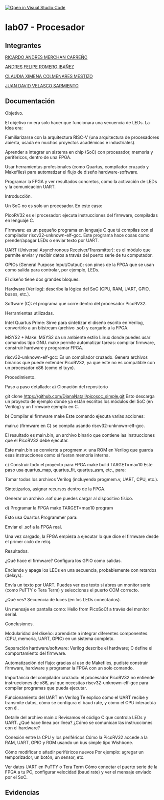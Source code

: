 [![Open in Visual Studio Code](https://classroom.github.com/assets/open-in-vscode-2e0aaae1b6195c2367325f4f02e2d04e9abb55f0b24a779b69b11b9e10269abc.svg)](https://classroom.github.com/online_ide?assignment_repo_id=19670492&assignment_repo_type=AssignmentRepo)
# lab07 - Procesador

## Integrantes
[RICARDO ANDRES MERCHAN CARREÑO](https://github.com/Andresm9871)

[ANDRES FELIPE ROMERO IBAÑEZ](https://github.com/AndresitoTuRey)

[CLAUDIA XIMENA COLMENARES MESTIZO](https://github.com/CXCM123)

[JUAN DAVID VELASCO SARMIENTO](https://github.com/juanDvelasco1013)

## Documentación

Objetivo.

El objetivo no era solo hacer que funcionara una secuencia de LEDs. La idea era:

Familiarizarse con la arquitectura RISC-V (una arquitectura de procesadores abierta, usada en muchos proyectos académicos e industriales).

Aprender a integrar un sistema en chip (SoC) con procesador, memoria y periféricos, dentro de una FPGA.

Usar herramientas profesionales (como Quartus, compilador cruzado y Makefiles) para automatizar el flujo de diseño hardware-software.

Programar la FPGA y ver resultados concretos, como la activación de LEDs y la comunicación UART.

Introducción.

Un SoC no es solo un procesador. En este caso:

PicoRV32 es el procesador: ejecuta instrucciones del firmware, compiladas en lenguaje C.

Firmware: es un pequeño programa en lenguaje C que tú compilas con el compilador riscv32-unknown-elf-gcc. Este programa hace cosas como prender/apagar LEDs o enviar texto por UART.

UART (Universal Asynchronous Receiver/Transmitter): es el módulo que permite enviar y recibir datos a través del puerto serie de tu computador.

GPIOs (General Purpose Input/Output): son pines de la FPGA que se usan como salida para controlar, por ejemplo, LEDs.

El diseño tiene dos grandes bloques:

Hardware (Verilog): describe la lógica del SoC (CPU, RAM, UART, GPIO, buses, etc.).

Software (C): el programa que corre dentro del procesador PicoRV32.

Herramientas utilizadas.

Intel Quartus Prime: Sirve para sintetizar el diseño escrito en Verilog, convertirlo a un bitstream (archivo .sof) y cargarlo a la FPGA.

MSYS2 + Make: MSYS2 da un ambiente estilo Linux donde puedes usar comandos tipo GNU. make permite automatizar tareas: compilar firmware, construir hardware y programar FPGA.

riscv32-unknown-elf-gcc: Es un compilador cruzado. Genera archivos binarios que puede entender PicoRV32, ya que este no es compatible con un procesador x86 (como el tuyo).

Procedimiento.

Paso a paso detallado:
a) Clonación del repositorio

git clone https://github.com/DianaNatali/picosoc_simple.git
Esto descarga un proyecto de ejemplo donde ya están escritos los módulos del SoC (en Verilog) y un firmware ejemplo en C.

b) Compilar el firmware
     make
Este comando ejecuta varias acciones:

main.c (firmware en C) se compila usando riscv32-unknown-elf-gcc.

El resultado es main.bin, un archivo binario que contiene las instrucciones que el PicoRV32 debe ejecutar.

Este main.bin se convierte a progmem.v: una ROM en Verilog que guarda esas instrucciones como si fueran memoria interna.

c) Construir todo el proyecto para FPGA
make build TARGET=max10
Este paso usa quartus_map, quartus_fit, quartus_asm, etc., para:

Tomar todos los archivos Verilog (incluyendo progmem.v, UART, CPU, etc.).

Sintetizarlos, asignar recursos dentro de la FPGA.

Generar un archivo .sof que puedes cargar al dispositivo físico.

d) Programar la FPGA
make TARGET=max10 program

Esto usa Quartus Programmer para:

Enviar el .sof a la FPGA real.

Una vez cargado, la FPGA empieza a ejecutar lo que dice el firmware desde el primer ciclo de reloj.

Resultados.

¿Qué hace el firmware?
Configura los GPIO como salidas.

Enciende y apaga los LEDs en una secuencia, probablemente con retardos (delays).

Envía un texto por UART. Puedes ver ese texto si abres un monitor serie (como PuTTY o Tera Term) y seleccionas el puerto COM correcto.

¿Qué ves?
Secuencia de luces (en los LEDs conectados).

Un mensaje en pantalla como: Hello from PicoSoC! a través del monitor serial.

Conclusiones.

Modularidad del diseño: aprendiste a integrar diferentes componentes (CPU, memoria, UART, GPIO) en un sistema completo.

Separación hardware/software: Verilog describe el hardware; C define el comportamiento del firmware.

Automatización del flujo: gracias al uso de Makefiles, pudiste construir firmware, hardware y programar la FPGA con un solo comando.

Importancia del compilador cruzado: el procesador PicoRV32 no entiende instrucciones de x86, así que necesitas riscv32-unknown-elf-gcc para compilar programas que pueda ejecutar.


Funcionamiento del UART en Verilog
Te explico cómo el UART recibe y transmite datos, cómo se configura el baud rate, y cómo el CPU interactúa con él.

Detalle del archivo main.c 
Revisamos el código C que controla LEDs y UART. ¿Qué hace línea por línea? ¿Cómo se comunican las instrucciones con el hardware?

Conexión entre la CPU y los periféricos
Cómo la PicoRV32 accede a la RAM, UART, GPIO y ROM usando un bus simple tipo Wishbone.

Cómo modificar o añadir periféricos nuevos
Por ejemplo: agregar un temporizador, un botón, un sensor, etc.

Ver datos UART en PuTTY o Tera Term
Cómo conectar el puerto serie de la FPGA a tu PC, configurar velocidad (baud rate) y ver el mensaje enviado por el SoC.



## Evidencias